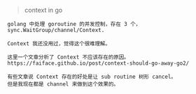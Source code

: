 
> context in go

    golang 中处理 goroutine 的并发控制，存在 3 个，
    sync.WaitGroup/channel/Context.
    
    Context 我还没用过，觉得这个很难理解。
    
    这里一个文章分析了 Context 不应该存在的原因。
    https://faiface.github.io/post/context-should-go-away-go2/
    
    有些文章说 Context 存在的好处是让 sub routine 树形 cancel。
    但是我现在都是 channel 来做到这个效果的。